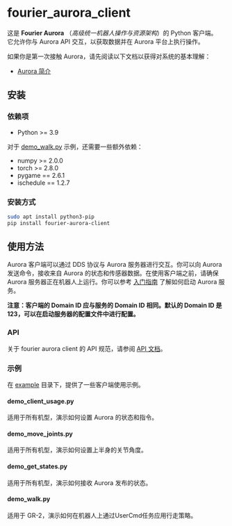 # fourier_aurora_client

这是 **Fourier Aurora** （*高级统一机器人操作与资源架构*）的 Python 客户端。  
它允许你与 Aurora API 交互，以获取数据并在 Aurora 平台上执行操作。

如果你是第一次接触 Aurora，请先阅读以下文档以获得对系统的基本理解：

- [Aurora 简介](../doc/CN/introduction_CN.md)

## 安装

### 依赖项

- Python >= 3.9

对于 [demo_walk.py](./example/gr2/demo_walk.py) 示例，还需要一些额外依赖：

- numpy >= 2.0.0
- torch >= 2.8.0
- pygame == 2.6.1
- ischedule == 1.2.7

### 安装方式

```bash
sudo apt install python3-pip
pip install fourier-aurora-client
```

## 使用方法

Aurora 客户端可以通过 DDS 协议与 Aurora 服务器进行交互。你可以向 Aurora 发送命令，接收来自 Aurora 的状态和传感器数据。在使用客户端之前，请确保 Aurora 服务器正在机器人上运行。你可以参考 [入门指南](../README_CN.md) 了解如何启动 Aurora 服务。

**注意：客户端的 Domain ID 应与服务的 Domain ID 相同。默认的 Domain ID 是 123，可以在启动服务器的配置文件中进行配置。**

### API

关于 fourier aurora client 的 API 规范，请参阅 [API 文档](./docs/CN/API_document_CN.md)。

### 示例

在 [example](./example) 目录下，提供了一些客户端使用示例。

#### demo_client_usage.py

适用于所有机型，演示如何设置 Aurora 的状态和指令。

#### demo_move_joints.py

适用于所有机型，演示如何设置上半身的关节角度。

#### demo_get_states.py

适用于所有机型，演示如何接收 Aurora 发布的状态。

#### demo_walk.py

适用于 GR-2，演示如何在机器人上通过UserCmd任务应用行走策略。

